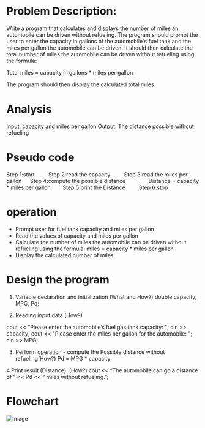 # Problem Description:

Write a program that calculates and displays the number of miles an automobile can be driven without refueling. The program should prompt the user to enter the capacity in gallons of the automobile's fuel tank and the miles per gallon the automobile can be driven. It should then calculate the total number of miles the automobile can be driven without refueling using the formula:

Total miles = capacity in gallons * miles per gallon

The program should then display the calculated total miles.

# Analysis

Input: capacity and miles per gallon
Output: The distance possible without refueling

# Pseudo code

  Step 1:start
  
  Step 2:read the capacity
  
  Step 3:read the miles per gallon
 
  Step 4:compute the possible distance
    Distance = capacity * miles per gallon
  Step 5:print the Distance
  
  Step 6:stop

# operation
 
- Prompt user for fuel tank capacity and miles per gallon
- Read the values of capacity and miles per gallon
- Calculate the number of miles the automobile can be driven without refueling using the formula: miles = capacity * miles per gallon
- Display the calculated number of miles

# Design the program

1. Variable declaration and initialization (What and How?)
  double capacity, MPG, Pd;

2. Reading input data (How?)

 cout << "Please enter the automobile’s fuel gas tank capacity: ";
 cin >> capacity;
 cout << "Please enter the miles per gallon for the automobile: ";
 cin >> MPG;

3. Perform operation - compute the Possible distance without refueling(How?)
Pd = MPG * capacity;

4.Print result (Distance). (How?)
cout << “The automobile can go a distance of  ” << Pd << “ miles without refueling.”;
# Flowchart





![image](https://github.com/SWEG-2015EC-Batch/Lovelace-Coders/assets/149230080/62676a43-ec09-4e05-90a5-807a16887c15)



